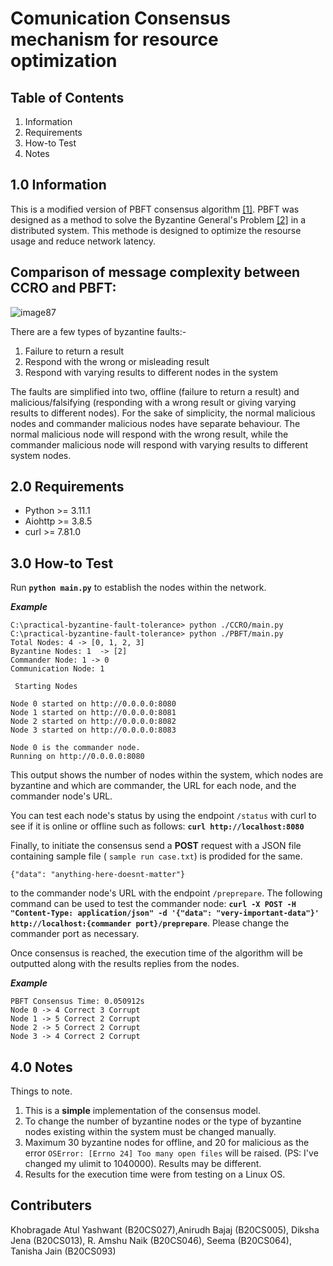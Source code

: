 # Comunication Consensus mechanism for resource optimization

## Table of Contents
1. Information
2. Requirements
3. How-to Test
4. Notes

## 1.0 Information
This is a modified version of PBFT consensus algorithm [[1]](https://pmg.csail.mit.edu/papers/osdi99.pdf). PBFT was designed as a method to solve the Byzantine General's Problem [[2]](https://www.microsoft.com/en-us/research/publication/byzantine-generals-problem/) in a distributed system. This methode is designed to optimize the resourse usage and reduce network latency.
<h2>Comparison of message complexity between CCRO
and PBFT:</h2>



<img src="https://i.ibb.co/pb6fm7y/image87.jpg" alt="image87" border="0">


There are a few types of byzantine faults:-
1. Failure to return a result
2. Respond with the wrong or misleading result
3. Respond with varying results to different nodes in the system

The faults are simplified into two, offline (failure to return a result) and malicious/falsifying (responding with a wrong result or giving varying results to different nodes). For the sake of simplicity, the normal malicious nodes and commander malicious nodes have separate behaviour. The normal malicious node will respond with the wrong result, while the commander malicious node will respond with varying results to different system nodes. 

## 2.0 Requirements
- Python >= 3.11.1
- Aiohttp >= 3.8.5
- curl >= 7.81.0

## 3.0 How-to Test

Run **`python main.py`** to establish the nodes within the network.

***Example***
```
C:\practical-byzantine-fault-tolerance> python ./CCRO/main.py
C:\practical-byzantine-fault-tolerance> python ./PBFT/main.py
Total Nodes: 4 -> [0, 1, 2, 3]
Byzantine Nodes: 1  -> [2]
Commander Node: 1 -> 0
Communication Node: 1

 Starting Nodes

Node 0 started on http://0.0.0.0:8080
Node 1 started on http://0.0.0.0:8081
Node 2 started on http://0.0.0.0:8082
Node 3 started on http://0.0.0.0:8083

Node 0 is the commander node.        
Running on http://0.0.0.0:8080  
``` 
This output shows the number of nodes within the system, which nodes are byzantine and which are commander, the URL for each node, and the commander node's URL.

You can test each node's status by using the endpoint `/status` with curl to see if it is online or offline such as follows: **`curl http://localhost:8080`**

Finally, to initiate the consensus send a **POST** request with a JSON file containing
sample file ( `sample run case.txt`) is prodided for the same.
```
{"data": "anything-here-doesnt-matter"}
```
to the commander node's URL with the endpoint `/preprepare`. The following command can be used to test the commander node: **`curl -X POST -H "Content-Type: application/json" -d '{"data": "very-important-data"}' http://localhost:{commander port}/preprepare`**. Please change the commander port as necessary.

Once consensus is reached, the execution time of the algorithm will be outputted along with the results replies from the nodes.

***Example***
```
PBFT Consensus Time: 0.050912s
Node 0 -> 4 Correct 3 Corrupt
Node 1 -> 5 Correct 2 Corrupt
Node 2 -> 5 Correct 2 Corrupt
Node 3 -> 4 Correct 2 Corrupt
```

## 4.0 Notes
Things to note.
1. This is a **simple** implementation of the consensus model.
2. To change the number of byzantine nodes or the type of byzantine nodes existing within the system must be changed manually.
3. Maximum 30 byzantine nodes for offline, and 20 for malicious as the error `OSError: [Errno 24] Too many open files` will be raised. (PS: I've changed my ulimit to 1040000). Results may be different.
4. Results for the execution time were from testing on a Linux OS.


## Contributers 
Khobragade Atul Yashwant (B20CS027),Anirudh Bajaj (B20CS005), Diksha Jena (B20CS013), R. Amshu Naik (B20CS046), Seema (B20CS064), Tanisha Jain (B20CS093)
